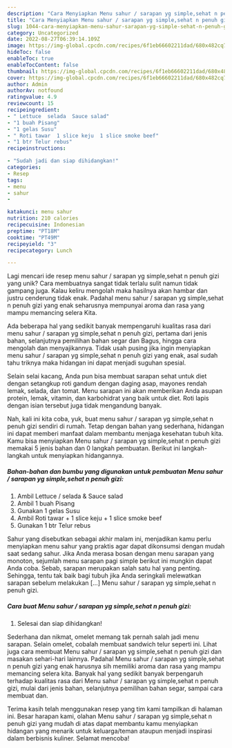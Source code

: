 ```yaml
---
description: "Cara Menyiapkan Menu sahur / sarapan yg simple,sehat n penuh gizi yang Bisa Manjain Lidah"
title: "Cara Menyiapkan Menu sahur / sarapan yg simple,sehat n penuh gizi yang Bisa Manjain Lidah"
slug: 1044-cara-menyiapkan-menu-sahur-sarapan-yg-simple-sehat-n-penuh-gizi-yang-bisa-manjain-lidah
category: Uncategorized
date: 2022-08-27T06:39:14.109Z
image: https://img-global.cpcdn.com/recipes/6f1eb66602211dad/680x482cq70/menu-sahur-sarapan-yg-simplesehat-n-penuh-gizi-foto-resep-utama.jpg
hideToc: false
enableToc: true
enableTocContent: false
thumbnail: https://img-global.cpcdn.com/recipes/6f1eb66602211dad/680x482cq70/menu-sahur-sarapan-yg-simplesehat-n-penuh-gizi-foto-resep-utama.jpg
cover: https://img-global.cpcdn.com/recipes/6f1eb66602211dad/680x482cq70/menu-sahur-sarapan-yg-simplesehat-n-penuh-gizi-foto-resep-utama.jpg
author: Admin
authorAv: notfound
ratingvalue: 4.9
reviewcount: 15
recipeingredient:
- " Lettuce  selada  Sauce salad"
- "1 buah Pisang"
- "1 gelas Susu"
- " Roti tawar  1 slice keju  1 slice smoke beef"
- "1 btr Telur rebus"
recipeinstructions:

- "Sudah jadi dan siap dihidangkan!"
categories:
- Resep
tags:
- menu
- sahur
- 

katakunci: menu sahur  
nutrition: 210 calories
recipecuisine: Indonesian
preptime: "PT18M"
cooktime: "PT49M"
recipeyield: "3"
recipecategory: Lunch

---
```





Lagi mencari ide resep menu sahur / sarapan yg simple,sehat n penuh gizi yang unik? Cara membuatnya sangat tidak terlalu sulit namun tidak gampang juga. Kalau keliru mengolah maka hasilnya akan hambar dan justru cenderung tidak enak. Padahal menu sahur / sarapan yg simple,sehat n penuh gizi yang enak seharusnya mempunyai aroma dan rasa yang mampu memancing selera Kita.





Ada beberapa hal yang sedikit banyak mempengaruhi kualitas rasa dari menu sahur / sarapan yg simple,sehat n penuh gizi, pertama dari jenis bahan, selanjutnya pemilihan bahan segar dan Bagus, hingga cara mengolah dan menyajikannya. Tidak usah pusing jika ingin menyiapkan menu sahur / sarapan yg simple,sehat n penuh gizi yang enak,      asal sudah tahu triknya maka hidangan ini dapat menjadi suguhan spesial.














Selain selai kacang, Anda pun bisa membuat sarapan sehat untuk diet dengan setangkup roti gandum dengan daging asap, mayones rendah lemak, selada, dan tomat. Menu sarapan ini akan memberikan Anda asupan protein, lemak, vitamin, dan karbohidrat yang baik untuk diet. Roti lapis dengan isian tersebut juga tidak mengandung banyak.






Nah, kali ini kita coba, yuk, buat menu sahur / sarapan yg simple,sehat n penuh gizi sendiri di rumah. Tetap dengan bahan yang sederhana, hidangan ini dapat memberi manfaat dalam membantu menjaga kesehatan tubuh kita. Kamu bisa menyiapkan Menu sahur / sarapan yg simple,sehat n penuh gizi memakai 5 jenis bahan dan 0 langkah pembuatan. Berikut ini langkah-langkah untuk menyiapkan hidangannya.

<!--inarticleads1-->

##### Bahan-bahan dan bumbu yang digunakan untuk pembuatan Menu sahur / sarapan yg simple,sehat n penuh gizi:

1. Ambil  Lettuce / selada &amp; Sauce salad
1. Ambil 1 buah Pisang
1. Gunakan 1 gelas Susu
1. Ambil  Roti tawar + 1 slice keju + 1 slice smoke beef
1. Gunakan 1 btr Telur rebus


Sahur yang disebutkan sebagai akhir malam ini, menjadikan kamu perlu menyiapkan menu sahur yang praktis agar dapat dikonsumsi dengan mudah saat sedang sahur. Jika Anda merasa bosan dengan menu sarapan yang monoton, sejumlah menu sarapan pagi simple berikut ini mungkin dapat Anda coba. Sebab, sarapan merupakan salah satu hal yang penting. Sehingga, tentu tak baik bagi tubuh jika Anda seringkali melewatkan sarapan sebelum melakukan […] Menu sahur / sarapan yg simple,sehat n penuh gizi. 

<!--inarticleads2-->

##### Cara buat Menu sahur / sarapan yg simple,sehat n penuh gizi:


1. Selesai dan siap dihidangkan!

Sederhana dan nikmat, omelet memang tak pernah salah jadi menu sarapan. Selain omelet, cobalah membuat sandwich telur seperti ini. Lihat juga cara membuat Menu sahur / sarapan yg simple,sehat n penuh gizi dan masakan sehari-hari lainnya. Padahal Menu sahur / sarapan yg simple,sehat n penuh gizi yang enak harusnya sih memiliki aroma dan rasa yang mampu memancing selera kita. Banyak hal yang sedikit banyak berpengaruh terhadap kualitas rasa dari Menu sahur / sarapan yg simple,sehat n penuh gizi, mulai dari jenis bahan, selanjutnya pemilihan bahan segar, sampai cara membuat dan. 

Terima kasih telah menggunakan resep yang tim kami tampilkan di halaman ini. Besar harapan kami, olahan Menu sahur / sarapan yg simple,sehat n penuh gizi yang mudah di atas dapat membantu kamu menyiapkan hidangan yang menarik untuk keluarga/teman ataupun menjadi inspirasi dalam berbisnis kuliner. Selamat mencoba!
